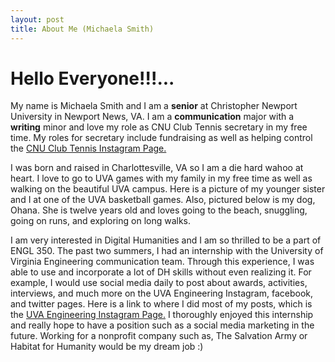 ```yaml
---
layout: post
title: About Me (Michaela Smith)
---
```


# Hello Everyone!!!...
My name is Michaela Smith and I am a **senior** at Christopher Newport University in Newport News, VA. I am a **communication** major with a **writing** minor and love my role as CNU Club Tennis secretary in my free time. My roles for secretary include fundraising as well as helping control the [CNU Club Tennis Instagram Page.](https://www.instagram.com/cnuclubtennis/)  

I was born and raised in Charlottesville, VA so I am a die hard wahoo at heart. I love to go to UVA games with my family in my free time as well as walking on the beautiful UVA campus. Here is a picture of my younger sister and I at one of the UVA basketball games. Also, pictured below is my dog, Ohana. She is twelve years old and loves going to the beach, snuggling, going on runs, and exploring on long walks. 

I am very interested in Digital Humanities and I am so thrilled to be a part of ENGL 350. The past two summers, I had an internship with the University of Virginia Engineering communication team. Through this experience, I was able to use and incorporate a lot of DH skills without even realizing it. For example, I would use social media daily to post about awards, activities, interviews, and much more on the UVA Engineering Instagram, facebook, and twitter pages. Here is a link to where I did most of my posts, which is the [UVA Engineering Instagram Page.](https://www.instagram.com/uvaengineering/?hl=en) I thoroughly enjoyed this internship and really hope to have a position such as a social media marketing in the future. Working for a nonprofit company such as, The Salvation Army or Habitat for Humanity would be my dream job :) 





